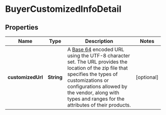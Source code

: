 
# BuyerCustomizedInfoDetail

## Properties
Name | Type | Description | Notes
------------ | ------------- | ------------- | -------------
**customizedUrl** | **String** | A [Base 64](https://datatracker.ietf.org/doc/html/rfc4648#section-4) encoded URL using the UTF-8 character set. The URL provides the location of the zip file that specifies the types of customizations or configurations allowed by the vendor, along with types and ranges for the attributes of their products. |  [optional]



